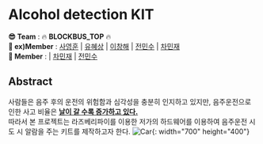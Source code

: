 # Alcohol detection KIT

__😎 Team__ : 🔥 __BLOCKBUS_TOP__ 🔥  
__🥰 ex)Member__  : [사영훈](https://github.com/tkdudgns95) | [유혜상](https://github.com/Yuhye) | [이창해](https://github.com/vip7gain) | [전민수](https://github.com/GodofPig) | [차민재](https://github.com/charmingjae)  
__🥰 Member__  : | [차민재](https://github.com/charmingjae) | [전민수](https://github.com/GodofPig)



## Abstract
사람들은 음주 후의 운전의 위험함과 심각성을 충분히 인지하고 있지만, 음주운전으로 인한 사고 비율은 [__날이 갈 수록 증가하고 있다.__](https://search.naver.com/search.naver?where=news&sm=tab_jum&query=%EC%9D%8C%EC%A3%BC%EC%9A%B4%EC%A0%84)  
따라서 본 프로젝트는 라즈베리파이를 이용한 저가의 하드웨어를 이용하여 음주운전 시도 시 알람을 주는 키트를 제작하고자 한다.
![Car](https://user-images.githubusercontent.com/55028104/101986434-2dd99e00-3cd1-11eb-9627-da640e38ac69.jpg){: width="700" height="400"}
